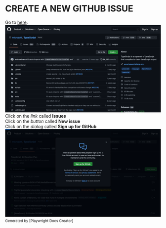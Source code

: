 # CREATE A NEW GITHUB ISSUE <br />
  Go to [here](https://github.com/microsoft/TypeScript). <br /> ![landingPage.png](./landingPage.png) <br /> Click on the _link_ called **Issues** <br /> Click on the _button_ called **New issue** <br /> Click on the _dialog_ called **Sign up for GitHub** <br /> ![dialogPage.png](./dialogPage.png) <br /> <small>Generated by [Playwright Docs Creator]</small>